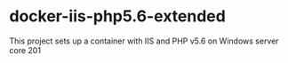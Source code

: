 # docker-iis-php5.6-extended
This project sets up a container with IIS and PHP v5.6 on Windows server core 201